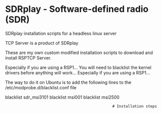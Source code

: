# SDRplay - Software-defined radio (SDR)
SDRplay installation scripts for a headless linux server

TCP Server is a product of SDRplay

These are my own custom modified installation scripts to download and install RSPTCP Server.

Especially if you are using a RSP1...
You will need to blacklist the kernel drivers before anything will work... Especially if you are using a RSP1...

The way to do it on Ubuntu is to add the following lines to the /etc/modprobe.d/blacklist.conf file
 
blacklist sdr_msi3101
blacklist msi001
blacklist msi2500

                                                    # Installation steps

                                                    
